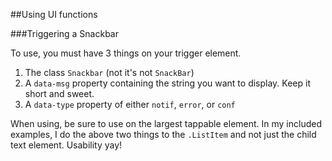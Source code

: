 ##Using UI functions

###Triggering a Snackbar

To use, you must have 3 things on your trigger element.

1. The class `Snackbar` (not it's not `SnackBar`)
2. A `data-msg` property containing the string you want to display. Keep it short and sweet. 
3. A `data-type` property of either `notif`, `error`, or `conf`

When using, be sure to use on the largest tappable element. In my included examples, I do the above two things to the `.ListItem` and not just the child text element. Usability yay! 
